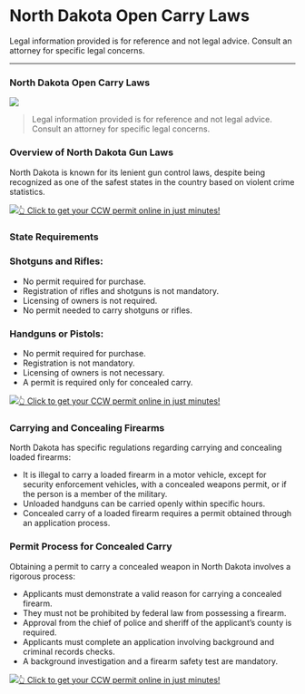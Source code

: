 # North Dakota Open Carry Laws

Legal information provided is for reference and not legal advice. Consult an attorney for specific legal concerns. 

* * *

### North Dakota Open Carry Laws

![](https://cdn-images-1.medium.com/max/800/1*veN-BYfkb7fLVCZw0y97kg.png)

> Legal information provided is for reference and not legal advice. Consult an attorney for specific legal concerns.

### Overview of North Dakota Gun Laws

North Dakota is known for its lenient gun control laws, despite being recognized as one of the safest states in the country based on violent crime statistics.

[![](https://cdn-images-1.medium.com/max/1200/1*aCmvRhaa5Xjz4zDZxHzAjg.png)](https://serp.ly/ccw)[👆 Click to get your CCW permit online in just minutes!](https://serp.ly/ccw)

### State Requirements

### Shotguns and Rifles:

  * No permit required for purchase.
  * Registration of rifles and shotguns is not mandatory.
  * Licensing of owners is not required.
  * No permit needed to carry shotguns or rifles.



### Handguns or Pistols:

  * No permit required for purchase.
  * Registration is not mandatory.
  * Licensing of owners is not necessary.
  * A permit is required only for concealed carry.


[![](https://cdn-images-1.medium.com/max/1200/1*TMCVgNoKp2NAtvLSAMkaJg.png)](https://serp.ly/ccw)[👆 Click to get your CCW permit online in just minutes!](https://serp.ly/ccw)

### Carrying and Concealing Firearms

North Dakota has specific regulations regarding carrying and concealing loaded firearms:

  * It is illegal to carry a loaded firearm in a motor vehicle, except for security enforcement vehicles, with a concealed weapons permit, or if the person is a member of the military.
  * Unloaded handguns can be carried openly within specific hours.
  * Concealed carry of a loaded firearm requires a permit obtained through an application process.



### Permit Process for Concealed Carry

Obtaining a permit to carry a concealed weapon in North Dakota involves a rigorous process:

  * Applicants must demonstrate a valid reason for carrying a concealed firearm.
  * They must not be prohibited by federal law from possessing a firearm.
  * Approval from the chief of police and sheriff of the applicant’s county is required.
  * Applicants must complete an application involving background and criminal records checks.
  * A background investigation and a firearm safety test are mandatory.


[![](https://cdn-images-1.medium.com/max/1200/1*UmVcdbz7GlGdNVJMx2tkag.png)](https://serp.ly/ccw)[👆 Click to get your CCW permit online in just minutes!](https://serp.ly/ccw)

